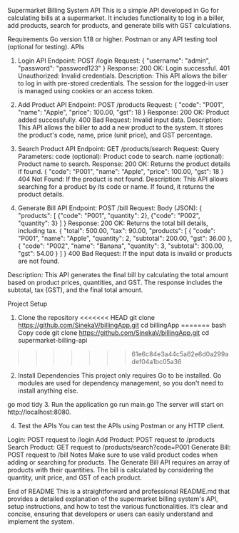 Supermarket Billing System API
This is a simple API developed in Go for calculating bills at a supermarket. It includes functionality to log in a biller, add products, search for products, and generate bills with GST calculations.

Requirements
Go version 1.18 or higher.
Postman or any API testing tool (optional for testing).
APIs
1. Login API
Endpoint:
POST /login
Request:
{
  "username": "admin",
  "password": "password123"
}
Response:
200 OK: Login successful.
401 Unauthorized: Invalid credentials.
Description:
This API allows the biller to log in with pre-stored credentials. The session for the logged-in user is managed using cookies or an access token.

2. Add Product API
Endpoint:
POST /products
Request:
{
  "code": "P001",
  "name": "Apple",
  "price": 100.00,
  "gst": 18
}
Response:
200 OK: Product added successfully.
400 Bad Request: Invalid input data.
Description:
This API allows the biller to add a new product to the system. It stores the product's code, name, price (unit price), and GST percentage.

3. Search Product API
Endpoint:
GET /products/search
Request:
Query Parameters:
code (optional): Product code to search.
name (optional): Product name to search.
Response:
200 OK: Returns the product details if found.
{
  "code": "P001",
  "name": "Apple",
  "price": 100.00,
  "gst": 18
}
404 Not Found: If the product is not found.
Description:
This API allows searching for a product by its code or name. If found, it returns the product details.

4. Generate Bill API
Endpoint:
POST /bill
Request:
Body (JSON):
{
  "products": [
    {"code": "P001", "quantity": 2},
    {"code": "P002", "quantity": 3}
  ]
}
Response:
200 OK: Returns the total bill details, including tax.
{
  "total": 500.00,
  "tax": 90.00,
  "products": [
    {
      "code": "P001",
      "name": "Apple",
      "quantity": 2,
      "subtotal": 200.00,
      "gst": 36.00
    },
    {
      "code": "P002",
      "name": "Banana",
      "quantity": 3,
      "subtotal": 300.00,
      "gst": 54.00
    }
  ]
}
400 Bad Request: If the input data is invalid or products are not found.

Description:
This API generates the final bill by calculating the total amount based on product prices, quantities, and GST. The response includes the subtotal, tax (GST), and the final total amount.

Project Setup
1. Clone the repository
<<<<<<< HEAD
git clone https://github.com/SinekaV/billingApp.git
cd billingApp
=======
bash
Copy code
git clone https://github.com/SinekaV/billingApp.git
cd supermarket-billing-api
>>>>>>> 61e6c84e3a44c5a62e6d0a299adef04a1bc05a36
2. Install Dependencies
This project only requires Go to be installed. Go modules are used for dependency management, so you don't need to install anything else.

go mod tidy
3. Run the application
go run main.go
The server will start on http://localhost:8080.

4. Test the APIs
You can test the APIs using Postman or any HTTP client.

Login: POST request to /login
Add Product: POST request to /products
Search Product: GET request to /products/search?code=P001
Generate Bill: POST request to /bill
Notes
Make sure to use valid product codes when adding or searching for products.
The Generate Bill API requires an array of products with their quantities.
The bill is calculated by considering the quantity, unit price, and GST of each product.

End of README
This is a straightforward and professional README.md that provides a detailed explanation of the supermarket billing system's API, setup instructions, and how to test the various functionalities. It’s clear and concise, ensuring that developers or users can easily understand and implement the system.
